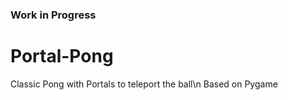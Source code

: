 ### Work in Progress ###
# Portal-Pong
Classic Pong with Portals to teleport the ball\n
Based on Pygame
